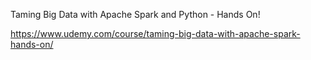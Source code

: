 Taming Big Data with Apache Spark and Python - Hands On!

https://www.udemy.com/course/taming-big-data-with-apache-spark-hands-on/

